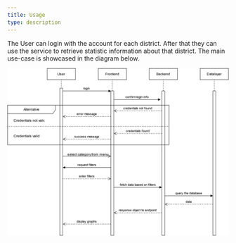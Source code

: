 ```yaml
---
title: Usage
type: description
---
```

The User can login with the account for each district. After that they can use the service to retrieve statistic information about that district. The main use-case is showcased in the diagram below.

![UML component diagram](./models/sequence.svg)